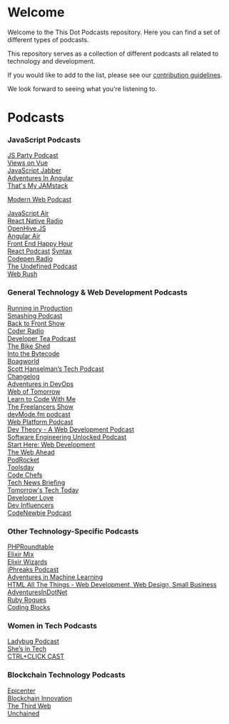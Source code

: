 # Welcome 

Welcome to the This Dot Podcasts repository. Here you can find a set of different types of podcasts.

This repository serves as a collection of different podcasts all related to technology and development.

If you would like to add to the list, please see our [contribution guidelines](./CONTRIBUTING.md).

 We look forward to seeing what you're listening to.

# Podcasts

<h3> JavaScript Podcasts </h3>

[JS Party Podcast](https://twitter.com/JSPartyFM)<br>
[Views on Vue](https://twitter.com/viewsonvue)<br>
[JavaScript Jabber](https://twitter.com/JSJabber)<br>
[Adventures In Angular](https://twitter.com/angularpodcast)<br>
[That's My JAMstack](https://thatsmyjamstack.com/)<br>

[Modern Web Podcast](https://twitter.com/moderndotweb)<br>

[JavaScript Air](https://javascriptair.com/)<br>
[React Native Radio](https://reactnativeradio.com/)<br>
[OpenHive.JS](https://anchor.fm/openhivejs)<br>
[Angular Air](https://twitter.com/angularair?lang=en)<br>
[Front End Happy Hour](https://twitter.com/FrontEndHH)<br>
[React Podcast](https://twitter.com/ReactPodcast)
[Syntax](https://twitter.com/syntaxfm)<br>
[Codepen Radio](https://blog.codepen.io/radio/)<br>
[The Undefined Podcast](https://twitter.com/theundefinedio?lang=en)<br>
[Web Rush](https://twitter.com/web_rush)<br>

<h3> General Technology & Web Development Podcasts </h3>

[Running in Production](https://runninginproduction.com/podcast/)<br>
[Smashing Podcast](https://twitter.com/smashingmag)<br>
[Back to Front Show](https://twitter.com/backtofrontshow)<br>
[Coder Radio](https://twitter.com/CoderRadioShow)<br>
[Developer Tea Podcast](https://twitter.com/DeveloperTea) <br>
[The Bike Shed](https://twitter.com/_bikeshed)<br>
[Into the Bytecode](https://share.transistor.fm/s/0f9aa81e)<br>
[Boagworld](https://boagworld.com/)<br>
[Scott Hanselman’s Tech Podcast](https://twitter.com/hanselminutes?lang=en)<br>
[Changelog](https://twitter.com/changelog)<br>
[Adventures in DevOps](https://twitter.com/DevOpsPodcast)<br>
[Web of Tomorrow](https://twitter.com/weboftomorrowfm)<br>
[Learn to Code With Me](https://learntocodewith.me/)<br>
[The Freelancers Show](https://twitter.com/freelancershow)<br>
[devMode.fm podcast](https://twitter.com/devmodefm)<br>
[Web Platform Podcast](https://twitter.com/intent/user?screen_name=TheWebPlatform)<br>
[Dev Theory - A Web Development Podcast](https://www.audible.com/pd/Podcast/B08JJLK1NL)<br>
[Software Engineering Unlocked Podcast](https://twitter.com/se_unlocked)<br>
[Start Here: Web Development](https://podcasts.apple.com/us/podcast/start-here-web-development/id898026456)<br>
[The Web Ahead](https://twitter.com/thewebahead)<br>
[PodRocket](https://podrocket.logrocket.com/)<br>
[Toolsday](https://twitter.com/toolsday?lang=en)<br>
[Code Chefs](https://twitter.com/codechefsdev)<br>
[Tech News Briefing](https://www.wsj.com/podcasts/tech-news-briefing/youve-got-apple-questions-weve-got-answers/bc9a5d51-6d60-4167-91f7-ddc37a43bb61)<br>
[Tomorrow's Tech Today](https://podcasts.apple.com/gb/podcast/tomorrows-tech-today/id1562152429)<br>
[Developer Love](https://podcasts.apple.com/us/podcast/developer-love/id1524102185)<br>
[Dev Influencers](https://devchat.tv/show/dev-influencers/)<br>
<a href="https://www.codenewbie.org/podcast">CodeNewbie Podcast</a><br>

<h3> Other Technology-Specific Podcasts </h3>

[PHPRoundtable](https://twitter.com/PHPRoundtable)<br>
[Elixir Mix](https://twitter.com/elixir_mix)<br>
[Elixir Wizards](https://smartlogic.io/podcast/elixir-wizards/)<br>
[iPhreaks Podcast](https://twitter.com/iphreaks)<br>
[Adventures in Machine Learning](https://twitter.com/podcast_ml)<br>
[HTML All The Things - Web Development, Web Design, Small Business](https://podcasts.apple.com/us/podcast/html-all-the-things-web-development-web-design-small/id1412209136)<br>
[AdventuresInDotNet](https://twitter.com/dotNET_Podcast)<br>
[Ruby Rogues](https://twitter.com/rubyrogues)<br>
[Coding Blocks](https://www.codingblocks.net/)<br>

<h3> Women in Tech Podcasts </h3>

[Ladybug Podcast](https://twitter.com/LadybugPodcast)<br>
[She’s in Tech](https://devchat.tv/podcasts/shes-in-tech/)<br>
[CTRL+CLICK CAST](https://twitter.com/ctrlclickcast)<br>

<h3> Blockchain Technology Podcasts </h3>  

[Epicenter](https://epicenter.tv/episodes/)<br>
[Blockchain Innovation](https://itunes.apple.com/us/podcast/blockchain-innovation-interviewing-brightest-minds/id1238906492?mt=2)<br>
[The Third Web](https://itunes.apple.com/us/podcast/the-third-web/id899090462?mt=2)<br>
[Unchained](https://itunes.apple.com/us/podcast/id1123922160)
